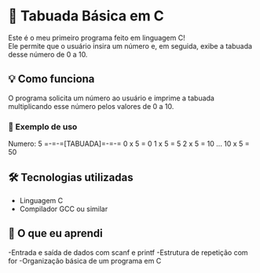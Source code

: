 # 🧮 Tabuada Básica em C

Este é o meu primeiro programa feito em linguagem C!  
Ele permite que o usuário insira um número e, em seguida, exibe a tabuada desse número de 0 a 10.

## 💡 Como funciona

O programa solicita um número ao usuário e imprime a tabuada multiplicando esse número pelos valores de 0 a 10.

### 🔢 Exemplo de uso

Numero: 5
=-=-=[TABUADA]=-=-=
0 x 5 = 0
1 x 5 = 5
2 x 5 = 10
...
10 x 5 = 50

## 🛠️ Tecnologias utilizadas

- Linguagem C
- Compilador GCC ou similar

## 📘 O que eu aprendi

-Entrada e saída de dados com scanf e printf
-Estrutura de repetição com for
-Organização básica de um programa em C

